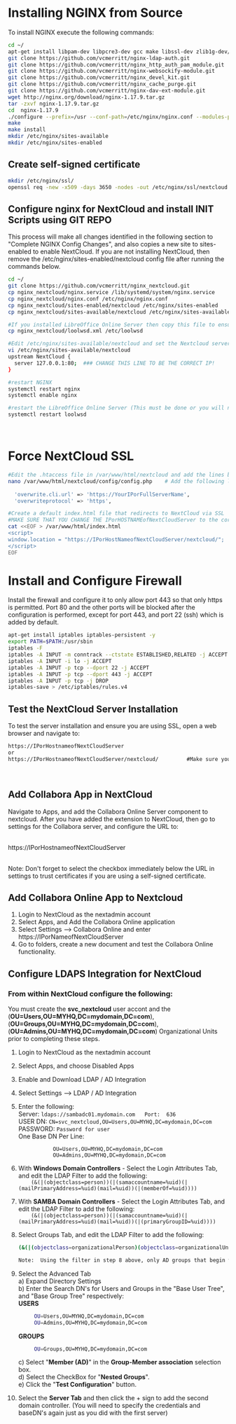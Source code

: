 # Installing NGINX from Source

To install NGINX execute the following commands:

``` bash
cd ~/
apt-get install libpam-dev libpcre3-dev gcc make libssl-dev zlib1g-dev/stable git libxml2 libxml2-dev  libxslt1-dev -y
git clone https://github.com/vcmerritt/nginx-ldap-auth.git
git clone https://github.com/vcmerritt/nginx_http_auth_pam_module.git
git clone https://github.com/vcmerritt/nginx-websockify-module.git
git clone https://github.com/vcmerritt/nginx_devel_kit.git
git clone https://github.com/vcmerritt/nginx_cache_purge.git
git clone https://github.com/vcmerritt/nginx-dav-ext-module.git
wget http://nginx.org/download/nginx-1.17.9.tar.gz
tar -zxvf nginx-1.17.9.tar.gz
cd  nginx-1.17.9
./configure --prefix=/usr --conf-path=/etc/nginx/nginx.conf --modules-path=/etc/nginx/modules/ --add-dynamic-module=/root/nginx_http_auth_pam_module/ --with-http_v2_module --with-http_realip_module --with-http_gzip_static_module --with-http_auth_request_module --with-http_gunzip_module --with-http_ssl_module  --with-stream_ssl_module --with-threads --with-stream --error-log-path=/var/log/nginx/error.log --http-log-path=/var/log/nginx/access.log --with-http_secure_link_module --with-debug --add-dynamic-module=/root/nginx-websockify-module --add-dynamic-module=/root/nginx_devel_kit --add-module=/root/nginx_cache_purge --with-http_dav_module --add-module=/root/nginx-dav-ext-module
make
make install
mkdir /etc/nginx/sites-available
mkdir /etc/nginx/sites-enabled
```

## Create self-signed certificate
``` bash
mkdir /etc/nginx/ssl/
openssl req -new -x509 -days 3650 -nodes -out /etc/nginx/ssl/nextcloud.pem -keyout /etc/nginx/ssl/nextcloud.key
```

## Configure nginx for NextCloud and install INIT Scripts using GIT REPO
This process will make all changes identified in the following section to "Complete NGINX Config Changes", and also copies a new site to sites-enabled to enable NextCloud.  If you are not installing NextCloud, then remove the /etc/nginx/sites-enabled/nextcloud config file after running the commands below.

``` bash
cd ~/
git clone https://github.com/vcmerritt/nginx_nextcloud.git
cp nginx_nextcloud/nginx.service /lib/systemd/system/nginx.service
cp nginx_nextcloud/nginx.conf /etc/nginx/nginx.conf
cp nginx_nextcloud/sites-enabled/nextcloud /etc/nginx/sites-enabled
cp nginx_nextcloud/sites-available/nextcloud /etc/nginx/sites-available

#If you installed LibreOffice Online Server then copy this file to ensure that it works.
cp nginx_nextcloud/loolwsd.xml /etc/loolwsd

#Edit /etc/nginx/sites-available/nextcloud and set the Nextcloud server IP to the IP of the local system or 127.0.0.1
vi /etc/nginx/sites-available/nextcloud
upstream NextCloud {
  server 127.0.0.1:80;  ### CHANGE THIS LINE TO BE THE CORRECT IP!
}

#restart NGINX
systemctl restart nginx
systemctl enable nginx

#restart the LibreOffice Online Server (This must be done or you will not be able to edit documents).
systemctl restart loolwsd
```

<br>

# Force NextCloud SSL

``` bash
#Edit the .htaccess file in /var/www/html/nextcloud and add the lines below right under Rewrite On
nano /var/www/html/nextcloud/config/config.php    # Add the following lines right after the datadirectory path.
  
  'overwrite.cli.url' => 'https://YourIPorFullServerName',       
  'overwriteprotocol' => 'https',

#Create a default index.html file that redirects to NextCloud via SSL
#MAKE SURE THAT YOU CHANGE THE IPorHOSTNAMEofNextCloudServer to the correct IP
cat <<EOF > /var/www/html/index.html
<script>
window.location = "https://IPorHostNameofNextCloudServer/nextcloud/";   
</script>
EOF

```

# Install and Configure Firewall
Install the firewall and configure it to only allow port 443 so that only https is permitted.   Port 80 and the other ports will be blocked after the configuration is performed, except for port 443, and port 22 (ssh) which is added by default.
``` bash
apt-get install iptables iptables-persistent -y
export PATH=$PATH:/usr/sbin
iptables -F
iptables -A INPUT -m conntrack --ctstate ESTABLISHED,RELATED -j ACCEPT
iptables -A INPUT -i lo -j ACCEPT
iptables -A INPUT -p tcp --dport 22 -j ACCEPT
iptables -A INPUT -p tcp --dport 443 -j ACCEPT
iptables -A INPUT -p tcp -j DROP
iptables-save > /etc/iptables/rules.v4
```

## Test the NextCloud Server Installation
To test the server installation and ensure you are using SSL, open a web browser and navigate to:

``` HTML
https://IPorHostnameofNextCloudServer
or
https://IPorHostnameofNextCloudServer/nextcloud/         #Make sure you add  the trailing /
```

<br>

## Add Collabora App in NextCloud
Navigate to Apps, and add the Collabora Online Server component to nextcloud.  After you have added the extension to NextCloud, then go to settings for the Collabora server, and configure the URL to: <br>
<br>

https://IPorHostnameofNextCloudServer

<br>
Note:  Don't forget to select the checkbox immediately below the URL in settings to trust certificates if you are using a self-signed certificate.

## Add Collabora Online App to Nextcloud
1)  Login to NextCloud as the nextadmin account
2)  Select Apps, and Add the Collabora Online application
3)  Select Settings --> Collabora Online and enter https://IPorNameofNextCloudServer
4)  Go to folders, create a new document and test the Collabora Online functionality.

## Configure LDAPS Integration for NextCloud

### From within NextCloud configure the following:
You must create the __svc_nextcloud__ user accont and the (__OU=Users,OU=MYHQ,DC=mydomain,DC=com__), (__OU=Groups,OU=MYHQ,DC=mydomain,DC=com__), (__OU=Admins,OU=MYHQ,DC=mydomain,DC=com__) Organizational Units prior to completing these steps.

1)  Login to NextCloud as the nextadmin account <br>
2)  Select Apps, and choose Disabled Apps <br>
3)  Enable and Download LDAP / AD Integration  <br>
4)  Select Settings -->  LDAP / AD Integration <br>
5)  Enter the following: <br>
     Server:   ``` ldaps://sambadc01.mydomain.com   Port:  636 ```  <br>
     USER DN:  ``` CN=svc_nextcloud,OU=Users,OU=MYHQ,DC=mydomain,DC=com ```  <br>
     PASSWORD:  ``` Password for user ``` <br>
     One Base DN Per Line:  <br>
     ```
                OU=Users,OU=MYHQ,DC=mydomain,DC=com
                OU=Admins,OU=MYHQ,DC=mydomain,DC=com
     ``` 
6)  With __Windows Domain Controllers__ - Select the Login Attributes Tab, and edit the LDAP Filter to add the following: <br>
     ```     (&(|(objectclass=person))(|(samaccountname=%uid)(|(mailPrimaryAddress=%uid)(mail=%uid))(|(memberOf=%uid)))) ``` 
     
7)  With __SAMBA Domain Controllers__ - Select the Login Attributes Tab, and edit the LDAP Filter to add the following: <br>
     ```     (&(|(objectclass=person))(|(samaccountname=%uid)(|(mailPrimaryAddress=%uid)(mail=%uid))(|(primaryGroupID=%uid)))) ```

8)  Select Groups Tab, and edit the LDAP Filter to add the following: <br>
    ```  bash
    (&(|(objectclass=organizationalPerson)(objectclass=organizationalUnit)(objectclass=person)(objectclass=top)(objectclass=user))(|(cn=Next_*))) 
    
    Note:  Using the filter in step 8 above, only AD groups that begin with Next_ will appear as valid groups in NextCloud.
    ```  
         
9)  Select the Advanced Tab <br>
    a)  Expand Directory Settings <br>
    b)  Enter the Search DN's for Users and Groups in the "Base User Tree", and "Base Group Tree" respectively: <br>
    __USERS__
    ``` bash
         OU=Users,OU=MYHQ,DC=mydomain,DC=com
         OU=Admins,OU=MYHQ,DC=mydomain,DC=com
    ```
    __GROUPS__
    ``` bash
         OU=Groups,OU=MYHQ,DC=mydomain,DC=com
    ```
    c)  Select "__Member (AD)__" in the __Group-Member association__ selection box. <br>
    d)  Select the CheckBox for "__Nested Groups__". <br>
    e)  Click the "__Test Configuration__" button. <br>

10)  Select the __Server Tab__ and then click the + sign to add the second domain controller. 
     (You will need to specify the credentials and baseDN's again just as you did with the first server)

<br>
<br>
